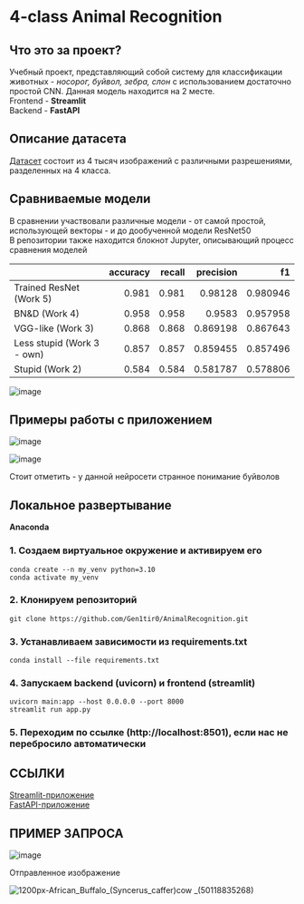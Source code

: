 # 4-class Animal Recognition
## Что это за проект? ##
Учебный проект, представляющий собой систему для классификации животных - *носорог, буйвол, зебра, слон* с использованием достаточно простой CNN. Данная модель находится на 2 месте.\
Frontend - **Streamlit** \
Backend - **FastAPI** 

## Описание датасета
[Датасет](https://www.kaggle.com/datasets/ayushv322/animal-classification) состоит из 4 тысяч изображений с различными разрешениями, разделенных на 4 класса.

## Сравниваемые модели

В сравнении участвовали различные модели - от самой простой, использующей векторы - и до дообученной модели ResNet50\
В репозитории также находится блокнот Jupyter, описывающий процесс сравнения моделей

|                            |   accuracy |   recall |   precision |       f1 |
|:---------------------------|-----------:|---------:|------------:|---------:|
| Trained ResNet (Work 5)    |      0.981 |    0.981 |    0.98128  | 0.980946 |
| BN&D (Work 4)              |      0.958 |    0.958 |    0.9583   | 0.957958 |
| VGG-like (Work 3)          |      0.868 |    0.868 |    0.869198 | 0.867643 |
| Less stupid (Work 3 - own) |      0.857 |    0.857 |    0.859455 | 0.857496 |
| Stupid (Work 2)            |      0.584 |    0.584 |    0.581787 | 0.578806 |

![image](https://github.com/user-attachments/assets/63462ca6-237c-4556-85b2-2156018a7af5)

## Примеры работы с приложением

![image](https://github.com/user-attachments/assets/b589d280-93a2-449d-bd76-8b7697e81fd9)


![image](https://github.com/user-attachments/assets/cdb48ef1-3129-49a4-8279-bb578d069db7)

Стоит отметить - у данной нейросети странное понимание буйволов

## Локальное развертывание
**Anaconda**
### 1. Создаем виртуальное окружение и активируем его
```shell
conda create --n my_venv python=3.10
conda activate my_venv
```
### 2. Клонируем репозиторий
```shell
git clone https://github.com/Gen1tir0/AnimalRecognition.git
```
### 3. Устанавливаем зависимости из requirements.txt
```shell
conda install --file requirements.txt
```
### 4. Запускаем backend (uvicorn) и frontend (streamlit)
```shell
uvicorn main:app --host 0.0.0.0 --port 8000
streamlit run app.py
```
### 5. Переходим по ссылке (http://localhost:8501), если нас не перебросило автоматически

## ССЫЛКИ
[Streamlit-приложение](https://animalrecognition-front.onrender.com)\
[FastAPI-приложение](https://animalrecognition-a2sd.onrender.com)

## ПРИМЕР ЗАПРОСА

![image](https://github.com/user-attachments/assets/42e258bf-1991-4bc0-afeb-f5b2dfa3800e)


Отправленное изображение

![1200px-African_Buffalo_(Syncerus_caffer)_cow_ _(50118835268)](https://github.com/user-attachments/assets/766e251b-0890-4bcd-b864-e1ce9b1f764d)



